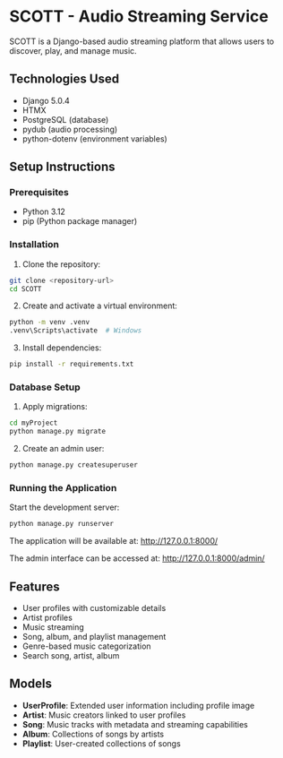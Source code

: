 # SCOTT - Audio Streaming Service

SCOTT is a Django-based audio streaming platform that allows users to discover, play, and manage music.

## Technologies Used

- Django 5.0.4
- HTMX
- PostgreSQL (database)
- pydub (audio processing)
- python-dotenv (environment variables)

## Setup Instructions

### Prerequisites
- Python 3.12
- pip (Python package manager)

### Installation

1. Clone the repository:
```bash
git clone <repository-url>
cd SCOTT
```

2. Create and activate a virtual environment:
```bash
python -m venv .venv
.venv\Scripts\activate  # Windows
```

3. Install dependencies:
```bash
pip install -r requirements.txt
```

### Database Setup

1. Apply migrations:
```bash
cd myProject
python manage.py migrate
```

2. Create an admin user:
```bash
python manage.py createsuperuser
```

### Running the Application

Start the development server:
```bash
python manage.py runserver
```

The application will be available at: http://127.0.0.1:8000/

The admin interface can be accessed at: http://127.0.0.1:8000/admin/

## Features

- User profiles with customizable details
- Artist profiles
- Music streaming
- Song, album, and playlist management
- Genre-based music categorization
- Search song, artist, album

## Models

- **UserProfile**: Extended user information including profile image
- **Artist**: Music creators linked to user profiles
- **Song**: Music tracks with metadata and streaming capabilities
- **Album**: Collections of songs by artists
- **Playlist**: User-created collections of songs


